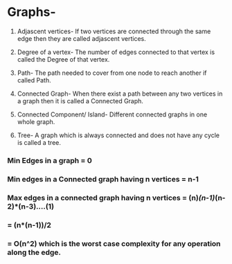 # Graphs-
1. Adjascent vertices-  If two vertices are connected through the same edge then they are called adjascent vertices.

1. Degree of a vertex- The number of edges connected to that vertex is called the Degree of that vertex.

1. Path- The path needed to cover from one node to reach another if called Path.

1. Connected Graph- When there exist a path between any two vertices in a graph then it is called a Connected Graph.

1. Connected Component/ Island- Different connected graphs in one whole graph.

1. Tree- A graph which is always connected and does not have any cycle is called a tree.


### Min Edges in a graph = 0

### Min edges in a Connected graph having n vertices = n-1

### Max edges in a connected graph having n vertices = (n)*(n-1)*(n-2)*(n-3)....(1)
### = (n*(n-1))/2
### = O(n^2) which is the worst case complexity for any operation along the edge.
